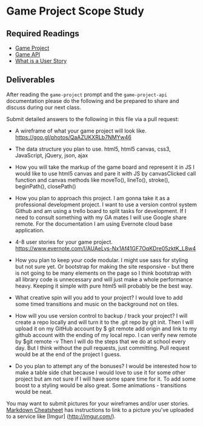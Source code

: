 # Game Project Scope Study

## Required Readings

-   [Game Project](https://github.com/ga-wdi-boston/game-project)
-   [Game API](https://github.com/ga-wdi-boston/game-project-api)
-   [What is a User Story](https://www.mountaingoatsoftware.com/agile/user-stories)

## Deliverables

After reading the `game-project` prompt and the `game-project-api` documentation
please do the following and be prepared to share and discuss during our next
class.

Submit detailed answers to the following in this file via a pull request:

-   A wireframe of what your game project will look like.
https://goo.gl/photos/QaAZUKXRLb7NMYw46

-   The data structure you plan to use.
html5, html5 canvas, css3, JavaScript,  jQuery, json, ajax

-   How you will take the markup of the game board and represent it in JS
    I would like to use html5 canvas and pare it with JS by canvasClicked call function and canvas methods like moveTo(), lineTo(), stroke(), beginPath(), closePath()

-   How you plan to approach this project.
I am gonna take it as a professional development project. I want to use a version control system Github and am using a trello board to split tasks for development.  If I need to consult something with my GA mates I will use Google share remote. For the documentation I am using Evernote cloud base application.

-   4-8 user stories for your game project.
https://www.evernote.com/l/AUAeLys-Nx1Af41GF7OqKDre05zktK_L8w4

-   How you plan to keep your code modular.
I might use sass for styling but not sure yet. Or bootstrap for making the site responsive - but there is not going to be many elements on the page so I think bootstrap with all library code is unnecessary and will just make a whole performance heavy. Keeping it simple with pure html5 will probably be the best way.

- What creative spin will you add to your project?
I would love to add some timed transitions and music on the background not on tiles.

-   How will you use version control to backup / track your project?
I will create a repo locally and will turn it to the .git repo by git init. Then I will upload it on my GitHub account by $ git remote add origin and link to my github account with the ending of my local repo. I can verify new remote by $git remote -v  Then I will do the steps that we do at school every day. But I think without the pull requests, just committing. Pull request would be at the end of the project I guess.

-   Do you plan to attempt any of the bonuses?
I would be interested how to make a table side chat because I would love to use it for some other project but am not sure if I will have some spare time for it. To add some boost to a styling would be also great. Some animations - transitions would be neat.

You may want to submit pictures for your wireframes and/or user stories.
[Markdown Cheatsheet](https://github.com/adam-p/markdown-here/wiki/Markdown-Cheatsheet)
has instructions to link to a picture you've uploaded to a service like [Imgur]
(http://imgur.com/).
